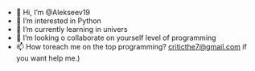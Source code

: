 - 👋 Hi, I’m @Alekseev19
- 👀 I’m interested in Python
- 🌱 I’m currently learning in univers 
- 💞️ I’m looking o collaborate on yourself level of programming 
- 📫 How toreach me  on the top programming? criticthe7@gmail.com if you want help me.)

<!---
Alekseev19/Alekseev19 is a ✨ special ✨ repository because its `README.md` (this file) appears on your GitHub profile.
You can click the Preview link to take a look at your changes.
--->
